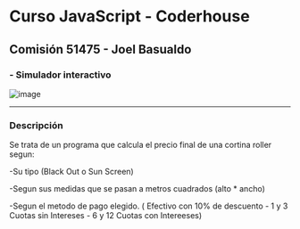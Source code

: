 # Curso JavaScript - Coderhouse
## Comisión 51475 - Joel Basualdo
### - Simulador interactivo

![image](https://raw.githubusercontent.com/JoelJBG/Js---Funciones---Primer-entrega/main/img/Simulador.png
)

---

### Descripción

  Se trata de un programa que calcula el precio final de una cortina roller segun:
  
  -Su tipo (Black Out o Sun Screen)
  
  -Segun sus medidas que se pasan a metros cuadrados (alto * ancho) 
  
  -Segun el metodo de pago elegido. ( Efectivo con 10% de descuento - 1 y 3 Cuotas sin Intereses - 6 y 12 Cuotas con Intereeses)

